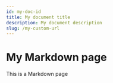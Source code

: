 ```yaml
---
id: my-doc-id
title: My document title
description: My document description
slug: /my-custom-url
---
```


# My Markdown page

This is a Markdown page
